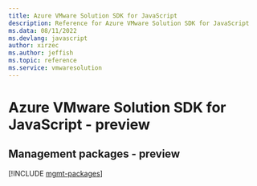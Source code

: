 ```yaml
---
title: Azure VMware Solution SDK for JavaScript
description: Reference for Azure VMware Solution SDK for JavaScript
ms.data: 08/11/2022
ms.devlang: javascript
author: xirzec
ms.author: jeffish
ms.topic: reference
ms.service: vmwaresolution
---
```

# Azure VMware Solution SDK for JavaScript - preview

## Management packages - preview
[!INCLUDE [mgmt-packages](vmware-solution-mgmt-index.md)]
